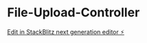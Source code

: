 # File-Upload-Controller

[Edit in StackBlitz next generation editor ⚡️](https://stackblitz.com/~/github.com/rshubham005/File-Upload-Controller)